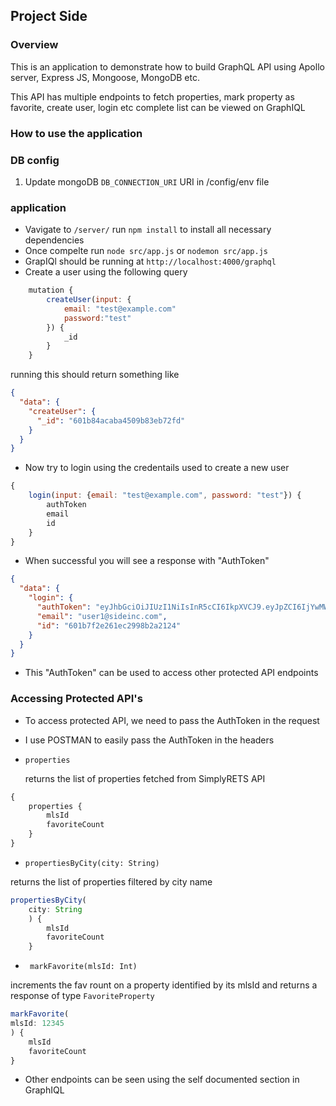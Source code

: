 ## Project Side

### Overview
This is an application to demonstrate how to build GraphQL API using Apollo server, Express JS, Mongoose, MongoDB etc. 

This API has multiple endpoints to fetch properties, mark property as favorite, create user, login etc complete list can be viewed on GraphIQL

### How to use the application

### DB config 
1. Update mongoDB ```DB_CONNECTION_URI``` URI in /config/env file

### application
* Vavigate to ```/server/``` run ``` npm install ``` to install all necessary dependencies 
* Once compelte run ``` node src/app.js ``` or  ``` nodemon src/app.js ```
* GrapIQl should be running at ``` http://localhost:4000/graphql ```
* Create a user using the following query 

```js
    mutation {
        createUser(input: {
            email: "test@example.com"
            password:"test"
        }) {
            _id
        }
    }
```

running this should return something like 

```json
{
  "data": {
    "createUser": {
      "_id": "601b84acaba4509b83eb72fd"
    }
  }
}
```
* Now try to login using the credentails used to create a new user 

```js
{
    login(input: {email: "test@example.com", password: "test"}) {
        authToken
        email
        id
    }
}

```

* When successful you will see a response with "AuthToken" 

```json
{
  "data": {
    "login": {
      "authToken": "eyJhbGciOiJIUzI1NiIsInR5cCI6IkpXVCJ9.eyJpZCI6IjYwMWI3ZjJlMjYxZWMyOTk4YjJhMjEyNCIsImVtYWlsIjoidXNlcjFAc2lkZWluYy5jb20iLCJpYXQiOjE2MTI0MTQ4NjN9.YScM1E9R4aSiDa2EqESFtUqMF2awnlBh_QLo39oxDTQ",
      "email": "user1@sideinc.com",
      "id": "601b7f2e261ec2998b2a2124"
    }
  }
}

```

* This "AuthToken"  can be used to access other protected API endpoints

### Accessing Protected API's

* To access protected API, we need to pass the AuthToken in the request
* I use POSTMAN to easily pass the AuthToken in the headers 

* ```properties```
  
  returns the list of properties fetched from SimplyRETS API

```js
{
    properties {
        mlsId
        favoriteCount
    }
}

```

*  ```propertiesByCity(city: String)```

returns the list of properties filtered by city name

```js
propertiesByCity(
    city: String
    ) {
        mlsId
        favoriteCount
    }

```

* ``` markFavorite(mlsId: Int)```
  
increments the fav rount on a property identified by its mlsId and returns a response of type ```FavoriteProperty```

```js
markFavorite(
mlsId: 12345
) {
    mlsId
    favoriteCount
}

```

* Other endpoints can be seen using the self documented section in GraphIQL

